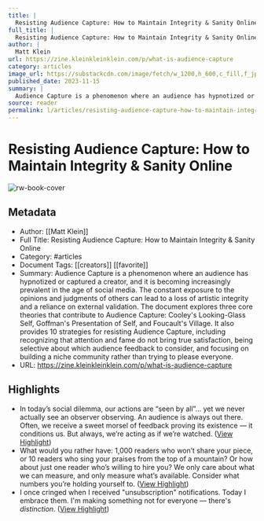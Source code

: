 ```yaml
---
title: |
  Resisting Audience Capture: How to Maintain Integrity & Sanity Online
full_title: |
  Resisting Audience Capture: How to Maintain Integrity & Sanity Online
author: |
  Matt Klein
url: https://zine.kleinkleinklein.com/p/what-is-audience-capture
category: articles
image_url: https://substackcdn.com/image/fetch/w_1200,h_600,c_fill,f_jpg,q_auto:good,fl_progressive:steep,g_auto/https%3A%2F%2Fsubstack-post-media.s3.amazonaws.com%2Fpublic%2Fimages%2F1662dc07-579e-4964-8461-3866fd773d55_1920x1080.jpeg
published_date: 2023-11-15
summary: |
  Audience Capture is a phenomenon where an audience has hypnotized or captured a creator, and it is becoming increasingly prevalent in the age of social media. The constant exposure to the opinions and judgments of others can lead to a loss of artistic integrity and a reliance on external validation. The document explores three core theories that contribute to Audience Capture: Cooley's Looking-Glass Self, Goffman's Presentation of Self, and Foucault's Village. It also provides 10 strategies for resisting Audience Capture, including recognizing that attention and fame do not bring true satisfaction, being selective about which audience feedback to consider, and focusing on building a niche community rather than trying to please everyone.
source: reader
permalink: l/articles/resisting-audience-capture-how-to-maintain-integrity-sanity-online
---
```

# Resisting Audience Capture: How to Maintain Integrity & Sanity Online

![rw-book-cover](https://substackcdn.com/image/fetch/w_1200,h_600,c_fill,f_jpg,q_auto:good,fl_progressive:steep,g_auto/https%3A%2F%2Fsubstack-post-media.s3.amazonaws.com%2Fpublic%2Fimages%2F1662dc07-579e-4964-8461-3866fd773d55_1920x1080.jpeg)

## Metadata
- Author: [[Matt Klein]]
- Full Title: Resisting Audience Capture: How to Maintain Integrity & Sanity Online
- Category: #articles
- Document Tags: [[creators]] [[favorite]] 
- Summary: Audience Capture is a phenomenon where an audience has hypnotized or captured a creator, and it is becoming increasingly prevalent in the age of social media. The constant exposure to the opinions and judgments of others can lead to a loss of artistic integrity and a reliance on external validation. The document explores three core theories that contribute to Audience Capture: Cooley's Looking-Glass Self, Goffman's Presentation of Self, and Foucault's Village. It also provides 10 strategies for resisting Audience Capture, including recognizing that attention and fame do not bring true satisfaction, being selective about which audience feedback to consider, and focusing on building a niche community rather than trying to please everyone.
- URL: https://zine.kleinkleinklein.com/p/what-is-audience-capture

## Highlights
- In today’s social dilemma, our actions are “seen by all”... yet we never actually see an observer observing. An audience is always out there. Often, we receive a sweet morsel of feedback proving its existence — it conditions us. But always, we’re acting as if we’re watched. ([View Highlight](https://read.readwise.io/read/01j1s90wscy9m9r93m3g5t4gnp))
- What would you rather have: 1,000 readers who won’t share your piece, or 10 readers who sing your praises from the top of a mountain? Or how about just one reader who’s willing to hire you? We only care about what we can measure, and only measure what’s available.
  Consider what numbers you’re holding yourself to. ([View Highlight](https://read.readwise.io/read/01j1s969hreg760bdym92cvjc6))
- I once cringed when I received "unsubscription" notifications. Today I embrace them. I'm making something not for everyone — there's *distinction*. ([View Highlight](https://read.readwise.io/read/01j1s97w2pwkqxqtahencb47w0))



